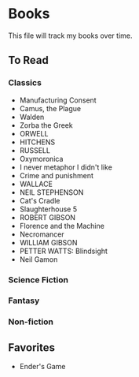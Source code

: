 Books
=====

This file will track my books over time.

## To Read

### Classics

* Manufacturing Consent
* Camus, the Plague
* Walden
* Zorba the Greek
* ORWELL
* HITCHENS
* RUSSELL
* Oxymoronica
* I never metaphor I didn't like
* Crime and punishment
* WALLACE
* NEIL STEPHENSON
* Cat's Cradle
* Slaughterhouse 5
* ROBERT GIBSON
* Florence and the Machine
* Necromancer
* WILLIAM GIBSON
* PETTER WATTS: Blindsight
* Neil Gamon

### Science Fiction


### Fantasy


### Non-fiction


## Favorites

* Ender's Game

